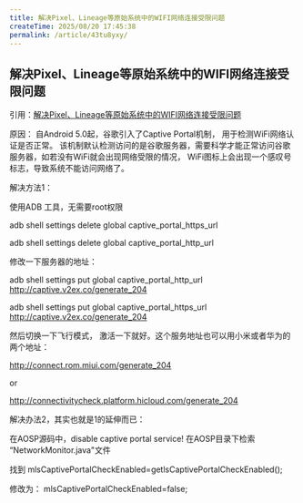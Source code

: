 ```yaml
---
title: 解决Pixel、Lineage等原始系统中的WIFI网络连接受限问题
createTime: 2025/08/20 17:45:38
permalink: /article/43tu8yxy/
---
```

## 解决Pixel、Lineage等原始系统中的WIFI网络连接受限问题

引用：[解决Pixel、Lineage等原始系统中的WIFI网络连接受限问题](https://www.cnblogs.com/leotiger/p/18308609)

原因： 自Android 5.0起，谷歌引入了Captive Portal机制， 用于检测WiFi网络认证是否正常。 该机制默认检测访问的是谷歌服务器，需要科学才能正常访问谷歌服务器，如若没有WiFi就会出现网络受限的情况， WiFi图标上会出现一个感叹号标志，导致系统不能访问网络了。

解决方法1：

使用ADB 工具，无需要root权限

adb shell settings delete global captive_portal_https_url

adb shell settings delete global captive_portal_http_url

修改一下服务器的地址：

adb shell settings put global captive_portal_http_url http://captive.v2ex.co/generate_204

adb shell settings put global captive_portal_https_url http://captive.v2ex.co/generate_204

然后切换一下飞行模式， 激活一下就好。这个服务地址也可以用小米或者华为的两个地址：

http://connect.rom.miui.com/generate_204 

or

http://connectivitycheck.platform.hicloud.com/generate_204

 

解决办法2，其实也就是1的延伸而已：

在AOSP源码中，disable captive portal service! 在AOSP目录下检索 “NetworkMonitor.java"文件

找到 mlsCaptivePortalCheckEnabled=getlsCaptivePortalCheckEnabled();

修改为： mlsCaptivePortalCheckEnabled=false;